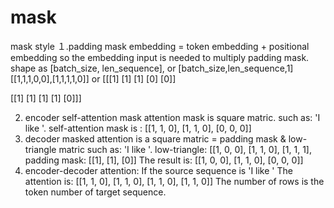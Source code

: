 # mask
mask style
１.padding mask
embedding = token embedding + positional embedding
so the embedding input is needed to multiply padding mask.
shape as [batch_size, len_sequence], or [batch_size,len_sequence,1]
[[1,1,1,0,0],[1,1,1,1,0]]
or 
[[[1]
  [1]
  [1]
  [0]
  [0]]

 [[1]
  [1]
  [1]
  [1]
  [0]]]
  
  2. encoder self-attention mask
  attention mask is square matric.
  such as: 'I like <pad>'.
  self-attention mask is :
  [[1, 1, 0],
  [1, 1, 0],
  [0, 0, 0]]
  3. decoder masked attention is a square matric = padding mask & low-triangle matric
  such as: 'I like <pad>'.
  low-triangle:
  [[1, 0, 0],
  [1, 1, 0],
  [1, 1, 1],
  padding mask:
  [[1],
  [1],
  [0]]
  The result is:
  [[1, 0, 0],
  [1, 1, 0],
  [0, 0, 0]]
  4. encoder-decoder attention:
  If the source sequence is 'I like <pad>'
  The attention is:
  [[1, 1, 0],
  [1, 1, 0],
  [1, 1, 0],
  [1, 1, 0]]
  The number of rows is the token number of target sequence.
  
